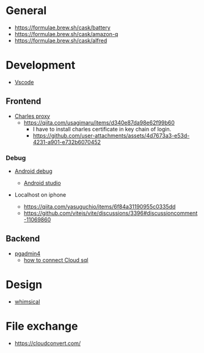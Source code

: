 # General

- https://formulae.brew.sh/cask/battery
- https://formulae.brew.sh/cask/amazon-q
- https://formulae.brew.sh/cask/alfred

# Development

- [Vscode](https://formulae.brew.sh/cask/visual-studio-code)

## Frontend

- [Charles proxy](https://formulae.brew.sh/cask/charles)
  - https://qiita.com/usagimaru/items/d340e87da98e62f99b60
    - I have to install charles certificate in key chain of login.
    - https://github.com/user-attachments/assets/4d7673a3-e53d-4231-a901-e732b6070452

### Debug
- [Android debug](https://techblog.istyle.co.jp/archives/6078)
  - [Android studio](https://formulae.brew.sh/cask/android-studio)

- Localhost on iphone
  - https://qiita.com/yasuguchio/items/6f84a31190955c0335dd
  - https://github.com/vitejs/vite/discussions/3396#discussioncomment-11069860


## Backend

- [pgadmin4](https://formulae.brew.sh/cask/pgadmin4)
  - [how to connect Cloud sql](https://cshiva.medium.com/connecting-to-gcps-cloud-sql-postgressql-from-pgadmin-3-simple-steps-2f4530488a4c)


# Design

- [whimsical](https://whimsical.com/)

# File exchange

- https://cloudconvert.com/

